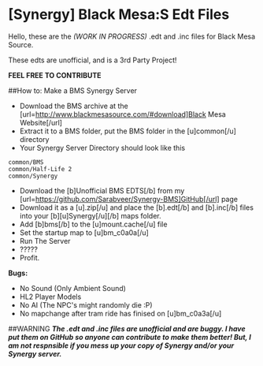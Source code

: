 [Synergy] Black Mesa:S Edt Files
===========
Hello, these are the *(WORK IN PROGRESS)* .edt and .inc files for Black Mesa Source.

These edts are unofficial, and is a 3rd Party Project!

**FEEL FREE TO CONTRIBUTE**

##How to: Make a BMS Synergy Server
- Download the BMS archive at the [url=http://www.blackmesasource.com/#download]Black Mesa Website[/url]
- Extract it to a BMS folder, put the BMS folder in the [u]common[/u] directory
- Your Synergy Server Directory should look like this
```
common/BMS
common/Half-Life 2
common/Synergy
```
- Download the [b]Unofficial BMS EDTS[/b] from my [url=https://github.com/Sarabveer/Synergy-BMS]GitHub[/url] page
- Download it as a [u].zip[/u] and place the [b].edt[/b] and [b].inc[/b] files into your [b][u]Synergy[/u][/b] maps folder.
- Add [b]bms[/b] to the [u]mount.cache[/u] file
- Set the startup map to [u]bm_c0a0a[/u]
- Run The Server
- ?????
- Profit.

**Bugs:**
- No Sound (Only Ambient Sound)
- HL2 Player Models
- No AI (The NPC's might randomly die :P)
- No mapchange after tram ride has finised on [u]bm_c0a3a[/u]

##WARNING
***The **.edt** and **.inc** files are unofficial and are buggy. I have put them on GitHub so anyone can contribute to make them better! But, I am not respnsible if you mess up your copy of Synergy and/or your Synergy server.***
